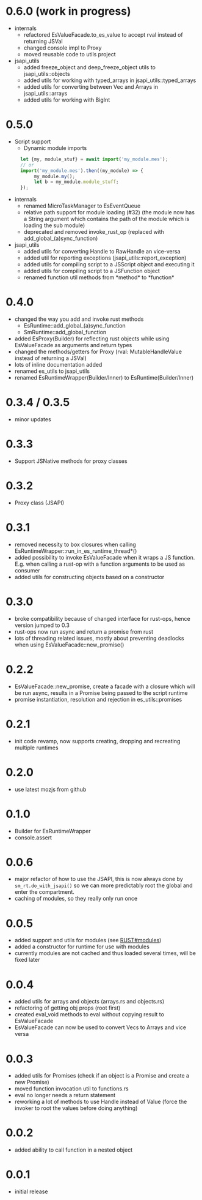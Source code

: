 # 0.6.0 (work in progress)

* internals
  * refactored EsValueFacade.to_es_value to accept rval instead of returning JSVal
  * changed console impl to Proxy
  * moved reusable code to utils project
* jsapi_utils
  * added freeze_object and deep_freeze_object utils to jsapi_utils::objects
  * added utils for working with typed_arrays in jsapi_utils::typed_arrays
  * added utils for converting between Vec<T> and Arrays in jsapi_utils::arrays
  * added utils for working with BigInt

# 0.5.0

* Script support
  * Dynamic module imports
  ```javascript
    let {my, module_stuf} = await import('my_module.mes');
    // or
    import('my_module.mes').then((my_module) => {
         my_module.my();
         let b = my_module.module_stuff;
    });
  ```
* internals
  * renamed MicroTaskManager to EsEventQueue
  * relative path support for module loading (#32) (the module now has a String argument which contains the path of the module which is loading the sub module)
  * deprecated and removed invoke_rust_op (replaced with add_global_(a)sync_function)
* jsapi_utils
  * added utils for converting Handle to RawHandle an vice-versa
  * added util for reporting exceptions (jsapi_utils::report_exception)
  * added utils for compiling script to a JSScript object and executing it
  * added utils for compiling script to a JSFunction object
  * renamed function util methods from \*method* to \*function*

# 0.4.0

* changed the way you add and invoke rust methods 
  * EsRuntime::add_global_(a)sync_function
  * SmRuntime::add_global_function
* added EsProxy(Builder) for reflecting rust objects while using EsValueFacade as arguments and return types
* changed the methods/getters for Proxy (rval: MutableHandleValue instead of returning a JSVal)
* lots of inline documentation added
* renamed es_utils to jsapi_utils
* renamed EsRuntimeWrapper(Builder/Inner) to EsRuntime(Builder/Inner)

# 0.3.4 / 0.3.5

* minor updates

# 0.3.3

* Support JSNative methods for proxy classes

# 0.3.2

* Proxy class (JSAPI)

# 0.3.1 

* removed necessity to box closures when calling EsRuntimeWrapper::run_in_es_runtime_thread*()
* added possibility to invoke EsValueFacade when it wraps a JS function. E.g. when calling a rust-op with a function arguments to be used as consumer
* added utils for constructing objects based on a constructor

# 0.3.0

* broke compatibility because of changed interface for rust-ops, hence version jumped to 0.3
* rust-ops now run async and return a promise from rust
* lots of threading related issues, mostly about preventing deadlocks when using EsValueFacade::new_promise()

# 0.2.2

* EsValueFacade::new_promise, create a facade with a closure which will be run async, results in a Promise being passed to the script runtime
* promise instantiation, resolution and rejection in es_utils::promises 

# 0.2.1

* init code revamp, now supports creating, dropping and recreating multiple runtimes

# 0.2.0

* use latest mozjs from github

# 0.1.0

* Builder for EsRuntimeWrapper
* console.assert

# 0.0.6

* major refactor of how to use the JSAPI, this is now always done by ```sm_rt.do_with_jsapi()``` so we can more predictably root the global and enter the compartment.
* caching of modules, so they really only run once 

# 0.0.5

* added support and utils for modules (see [RUST#modules](docs/RUST.md#loading-files-while-using-modules))
* added a constructor for runtime for use with modules
 * currently modules are not cached and thus loaded several times, will be fixed later

# 0.0.4

* added utils for arrays and objects (arrays.rs and objects.rs)
* refactoring of getting obj props (root first)
* created eval_void methods to eval without copying result to EsValueFacade
* EsValueFacade can now be used to convert Vecs to Arrays and vice versa

# 0.0.3

* added utils for Promises (check if an object is a Promise and create a new Promise)
* moved function invocation util to functions.rs
* eval no longer needs a return statement
* reworking a lot of methods to use Handle instead of Value (force the invoker to root the values before doing anything)

# 0.0.2

* added ability to call function in a nested object 

# 0.0.1

* initial release
